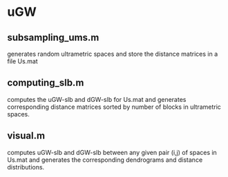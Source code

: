 # uGW

## subsampling_ums.m 
generates random ultrametric spaces and store the distance matrices in a file Us.mat

## computing_slb.m 
computes the uGW-slb and dGW-slb for Us.mat and generates corresponding distance matrices sorted by number of blocks in ultrametric spaces.

## visual.m 
computes uGW-slb and dGW-slb between any given pair (i,j) of spaces in Us.mat and generates the corresponding dendrograms and distance distributions.
